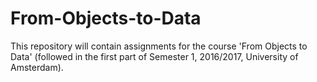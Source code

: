 # From-Objects-to-Data
This repository will contain assignments for the course 'From Objects to Data' (followed in the first part of Semester 1, 2016/2017, University of Amsterdam).
